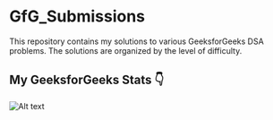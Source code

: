 # GfG_Submissions
This repository contains my solutions to various GeeksforGeeks DSA problems. The solutions are organized by the level of difficulty.

## My GeeksforGeeks Stats 👇
![Alt text](C:/Users/nikhil/PESU/HOME/Python/GetGfGStatspie_chart.png)
